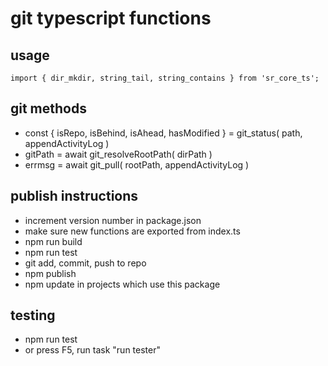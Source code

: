 # git typescript functions

## usage
```
import { dir_mkdir, string_tail, string_contains } from 'sr_core_ts';

```

## git methods
* const { isRepo, isBehind, isAhead, hasModified } = git_status( path, appendActivityLog )
* gitPath = await git_resolveRootPath( dirPath )
* errmsg = await git_pull( rootPath, appendActivityLog )

## publish instructions
* increment version number in package.json
* make sure new functions are exported from index.ts
* npm run build
* npm run test
* git add, commit, push to repo
* npm publish
* npm update in projects which use this package

## testing 
* npm run test
* or press F5, run task "run tester"
